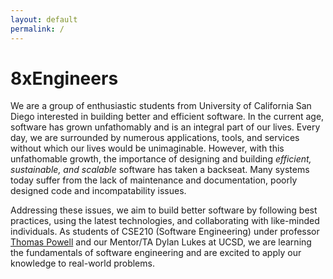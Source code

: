 ```yaml
---
layout: default
permalink: /
---
```


# 8xEngineers

We are a group of enthusiastic students from University of California San Diego interested in building better and efficient software. In the current age, software has grown unfathomably and is an integral part of our lives. Every day, we are surrounded by numerous applications, tools, and services without which our lives would be unimaginable. However, with this unfathomable growth, the importance of designing and building _efficient, sustainable, and scalable_ software has taken a backseat. Many systems today suffer from the lack of maintenance and documentation, poorly designed code and incompatability issues. 

Addressing these issues, we aim to build better software by following best practices, using the latest technologies, and collaborating with like-minded individuals. As students of CSE210 (Software Engineering) under professor [Thomas Powell](https://classes.pint.com) and our Mentor/TA Dylan Lukes at UCSD, we are learning the fundamentals of software engineering and are excited to apply our knowledge to real-world problems.

